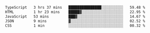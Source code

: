 <!--START_SECTION:waka-->

```txt
TypeScript   3 hrs 37 mins   ███████████████░░░░░░░░░░   59.48 %
HTML         1 hr 23 mins    █████▓░░░░░░░░░░░░░░░░░░░   22.95 %
JavaScript   53 mins         ███▓░░░░░░░░░░░░░░░░░░░░░   14.67 %
JSON         9 mins          ▓░░░░░░░░░░░░░░░░░░░░░░░░   02.52 %
CSS          1 min           ░░░░░░░░░░░░░░░░░░░░░░░░░   00.32 %
```

<!--END_SECTION:waka-->
